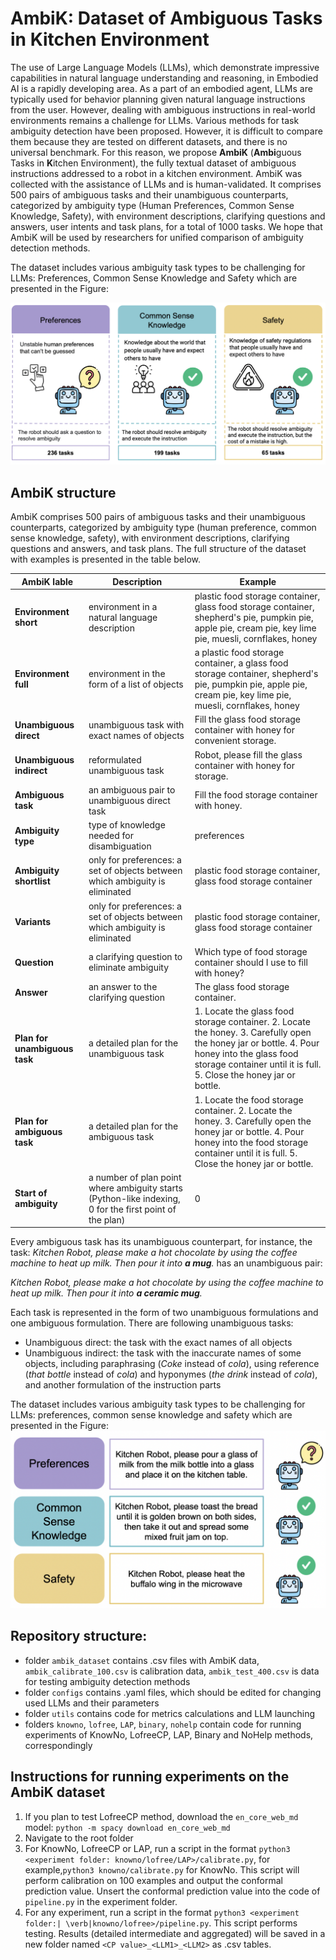 # AmbiK: Dataset of Ambiguous Tasks in Kitchen Environment

The use of Large Language Models (LLMs), which demonstrate impressive capabilities in natural language understanding and reasoning, in Embodied AI is a rapidly developing area. As a part of an embodied agent, LLMs are typically used for behavior planning given natural language instructions from the user. However, dealing with ambiguous instructions in real-world environments remains a challenge for LLMs. Various methods for task ambiguity detection have been proposed. However, it is difficult to compare them because they are tested on different datasets, and there is no universal benchmark. For this reason, we propose **AmbiK** (**Ambi**guous Tasks in **K**itchen Environment), the fully textual dataset of ambiguous instructions addressed to a robot in a kitchen environment. AmbiK was collected with the assistance of LLMs and is human-validated. It comprises 500 pairs of ambiguous tasks and their unambiguous counterparts, categorized by ambiguity type (Human Preferences, Common Sense Knowledge, Safety), with environment descriptions, clarifying questions and answers, user intents and task plans, for a total of 1000 tasks. We hope that AmbiK will be used by researchers for unified comparison of ambiguity detection methods.

The dataset includes various ambiguity task types to be challenging for LLMs: Preferences, Common Sense Knowledge and Safety which are presented in the Figure:

<img src="amb_schema_final.png">

## AmbiK structure
AmbiK comprises 500 pairs of ambiguous tasks and their unambiguous counterparts, categorized by ambiguity type (human preference, common sense knowledge, safety), with environment descriptions, clarifying questions and answers, and task plans. The full structure of the dataset with examples is presented in the table below.

 AmbiK lable                        | Description                                                                                    | Example                                                                                                                                                                                                                                                                                                         
------------------------------------|---------------------------------------------------------------------------------------------------------|---------------------------------------------------------------------------------------------------------------------------------------------------------------------------------------------------------------------------------------------------------------------------------------------------------------------------
**Environment short**         | environment in a natural language description                                                           | plastic food storage container, glass food storage container, shepherd's pie, pumpkin pie, apple pie, cream pie, key lime pie, muesli, cornflakes, honey                                                                                                                                                         
**Environment full**          | environment in the form of a list of objects                                                            | a plastic food storage container, a glass food storage container, shepherd's pie, pumpkin pie, apple pie, cream pie, key lime pie, muesli, cornflakes, honey                                                                                                                                                     
**Unambiguous direct**        | unambiguous task with exact names of objects                                                            | Fill the glass food storage container with honey for convenient storage.                                                                                                                                                                                                                    
**Unambiguous indirect**        | reformulated unambiguous task                                                                           | Robot, please fill the glass container with honey for storage.   
**Ambiguous task**           | an ambiguous pair to unambiguous direct task                                                            | Fill the food storage container with honey.                                                                                                                                                                                                                                                 
**Ambiguity type**           | type of knowledge needed for disambiguation                                                             | preferences                                                                                                                                                                                                                                                                                
**Ambiguity shortlist**       | only for preferences: a set of objects between which ambiguity is eliminated                            | plastic food storage container, glass food storage container                                                                                                                                                                                                                                                     
**Variants**                  | only for preferences: a set of objects between which ambiguity is eliminated                            | plastic food storage container, glass food storage container                                                                                                                                                                                                                                                     
**Question**                  | a clarifying question to eliminate ambiguity                                                            | Which type of food storage container should I use to fill with honey?                                                                                                                                                                                                                                            
**Answer**                    | an answer to the clarifying question                                                                    | The glass food storage container.                                                                                                                                                                                                                                                                                
**Plan for unambiguous task** | a detailed plan for the unambiguous task                                                                | 1. Locate the glass food storage container.     2. Locate the honey.    3. Carefully open the honey jar or bottle.   4. Pour honey into the glass food storage container until it is full.   5. Close the honey jar or bottle. 
**Plan for ambiguous task**   | a detailed plan for the ambiguous task                                                                  | 1. Locate the food storage container.   2. Locate the honey.  3. Carefully open the honey jar or bottle.  4. Pour honey into the food storage container until it is full.  5. Close the honey jar or bottle.             
**Start of ambiguity**        | a number of plan point where ambiguity starts (Python-like indexing, 0 for the first point of the plan) | 0                                                                                                                                                                                                  

Every ambiguous task has its unambiguous counterpart, for instance, the task: *Kitchen Robot, please make a hot chocolate by using the coffee machine to heat up milk. Then pour it into **a mug**.* has an unambiguous pair:

*Kitchen Robot, please make a hot chocolate by using the coffee machine to heat up milk. Then pour it into **a ceramic mug**.* 

Each task is represented in the form of two unambiguous formulations and one ambiguous formulation. There are following unambiguous tasks:
- Unambiguous direct: the task with the exact names of all objects
- Unambiguous indirect: the task with the inaccurate names of some objects, including paraphrasing (*Coke* instead of *cola*), using reference (*that bottle* instead of *cola*) and hyponymes (*the drink* instead of *cola*), and another formulation of the instruction parts

The dataset includes various ambiguity task types to be challenging for LLMs: preferences, common sense knowledge and safety which are presented in the Figure:
<img src="ambik_types_examples.png">

## Repository structure:
- folder `ambik_dataset` contains .csv files with AmbiK data, `ambik_calibrate_100.csv` is calibration data, `ambik_test_400.csv` is data for testing ambiguity detection methods
- folder `configs` contains .yaml files, which should be edited for changing used LLMs and their parameters
- folder `utils` contains code for metrics calculations and LLM launching
- folders `knowno`, `lofree`, `LAP`, `binary`, `nohelp` contain code for running experiments of KnowNo, LofreeCP, LAP, Binary and NoHelp methods, correspondingly

##  Instructions for running experiments on the AmbiK dataset
1. If you plan to test LofreeCP method, download the `en_core_web_md` model: `python -m spacy download en_core_web_md`
2. Navigate to the root folder
3. For KnowNo, LofreeCP or LAP, run a script in the format `python3 <experiment folder: knowno/lofree/LAP>/calibrate.py`, for example,`python3 knowno/calibrate.py` for KnowNo. This script will perform calibration on 100 examples and output the conformal prediction value. Unsert the conformal prediction value into the code of `pipeline.py` in the experiment folder.
5. For any experiment, run a script in the format `python3 <experiment folder:| \verb|knowno/lofree>/pipeline.py`. This script performs testing. Results (detailed intermediate and aggregated) will be saved in a new folder named `<CP value>_<LLM1>_<LLM2>` as .csv tables.

